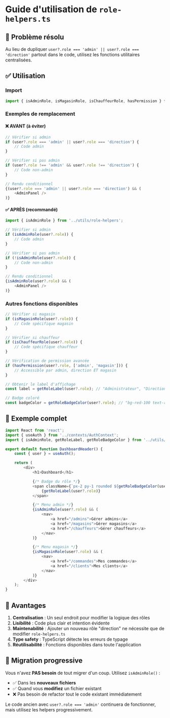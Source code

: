 # Guide d'utilisation de `role-helpers.ts`

## 🎯 Problème résolu

Au lieu de dupliquer `user?.role === 'admin' || user?.role === 'direction'` partout dans le code, utilisez les fonctions utilitaires centralisées.

## ✅ Utilisation

### Import

```typescript
import { isAdminRole, isMagasinRole, isChauffeurRole, hasPermission } from '../utils/role-helpers';
```

### Exemples de remplacement

#### ❌ AVANT (à éviter)
```typescript
// Vérifier si admin
if (user?.role === 'admin' || user?.role === 'direction') {
    // Code admin
}

// Vérifier si pas admin
if (user?.role !== 'admin' && user?.role !== 'direction') {
    // Code non-admin
}

// Rendu conditionnel
{(user?.role === 'admin' || user?.role === 'direction') && (
    <AdminPanel />
)}
```

#### ✅ APRÈS (recommandé)
```typescript
import { isAdminRole } from '../utils/role-helpers';

// Vérifier si admin
if (isAdminRole(user?.role)) {
    // Code admin
}

// Vérifier si pas admin
if (!isAdminRole(user?.role)) {
    // Code non-admin
}

// Rendu conditionnel
{isAdminRole(user?.role) && (
    <AdminPanel />
)}
```

### Autres fonctions disponibles

```typescript
// Vérifier si magasin
if (isMagasinRole(user?.role)) {
    // Code spécifique magasin
}

// Vérifier si chauffeur
if (isChauffeurRole(user?.role)) {
    // Code spécifique chauffeur
}

// Vérification de permission avancée
if (hasPermission(user?.role, ['admin', 'magasin'])) {
    // Accessible par admin, direction ET magasin
}

// Obtenir le label d'affichage
const label = getRoleLabel(user?.role); // "Administrateur", "Direction", etc.

// Badge coloré
const badgeColor = getRoleBadgeColor(user?.role); // "bg-red-100 text-red-800"
```

## 🚀 Exemple complet

```typescript
import React from 'react';
import { useAuth } from '../contexts/AuthContext';
import { isAdminRole, getRoleLabel, getRoleBadgeColor } from '../utils/role-helpers';

export default function DashboardHeader() {
    const { user } = useAuth();

    return (
        <div>
            <h1>Dashboard</h1>

            {/* Badge du rôle */}
            <span className={`px-2 py-1 rounded ${getRoleBadgeColor(user?.role)}`}>
                {getRoleLabel(user?.role)}
            </span>

            {/* Menu admin */}
            {isAdminRole(user?.role) && (
                <nav>
                    <a href="/admins">Gérer admins</a>
                    <a href="/magasins">Gérer magasins</a>
                    <a href="/chauffeurs">Gérer chauffeurs</a>
                </nav>
            )}

            {/* Menu magasin */}
            {isMagasinRole(user?.role) && (
                <nav>
                    <a href="/commandes">Mes commandes</a>
                    <a href="/clients">Mes clients</a>
                </nav>
            )}
        </div>
    );
}
```

## 📝 Avantages

1. **Centralisation** : Un seul endroit pour modifier la logique des rôles
2. **Lisibilité** : Code plus clair et intention évidente
3. **Maintenabilité** : Ajouter un nouveau rôle "direction" ne nécessite que de modifier `role-helpers.ts`
4. **Type safety** : TypeScript détecte les erreurs de typage
5. **Réutilisabilité** : Fonctions disponibles dans toute l'application

## 🔄 Migration progressive

Vous n'avez **PAS besoin** de tout migrer d'un coup. Utilisez `isAdminRole()` :
- ✅ Dans les **nouveaux fichiers**
- ✅ Quand vous **modifiez** un fichier existant
- ❌ Pas besoin de refactor tout le code existant immédiatement

Le code ancien avec `user?.role === 'admin'` continuera de fonctionner, mais utilisez les helpers progressivement.
